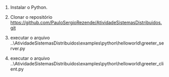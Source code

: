 1. Instalar o Python.

2. Clonar o repositório https://github.com/PauloSergioRezende/AtividadeSistemasDistribuidos.git

3. executar o arquivo ..\AtividadeSistemasDistribuidos\examples\python\helloworld\greeter_server.py

4. executar o arquivo ..\AtividadeSistemasDistribuidos\examples\python\helloworld\greeter_client.py
